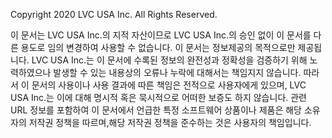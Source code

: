 Copyright 2020 LVC USA Inc. All Rights Reserved.

이 문서는 LVC USA Inc.의 지적 자산이므로 LVC USA Inc.의 승인 없이 이 문서를 다른 용도로 임의 변경하여 사용할 수 없습니다.
이 문서는 정보제공의 목적으로만 제공됩니다. LVC USA Inc.는 이 문서에 수록된 정보의 완전성과 정확성을 검증하기 위해 노력하였으나 발생할 수 있는 내용상의 오류나 누락에 대해서는 책임지지 않습니다. 따라서 이 문서의 사용이나 사용 결과에 따른 책임은 전적으로 사용자에게 있으며, LVC USA Inc.는 이에 대해 명시적 혹은 묵시적으로 어떠한 보증도 하지 않습니다.
관련 URL 정보를 포함하여 이 문서에서 언급한 특정 소프트웨어 상품이나 제품은 해당 소유자의 저작권 정책을 따르며,해당 저작권 정책을 준수하는 것은 사용자의 책임입니다.
